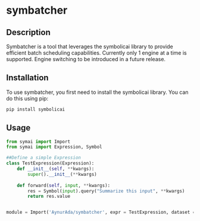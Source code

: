 # symbatcher

## Description
Symbatcher is a tool that leverages the symbolicai library to provide efficient batch scheduling capabilities.
Currently only 1 engine at a time is supported. Engine switching to be introduced in a future release.

## Installation

To use symbatcher, you first need to install the symbolicai library. You can do this using pip:

```bash
pip install symbolicai
```

## Usage

```python
from symai import Import
from symai import Expression, Symbol

##Define a simple Expression
class TestExpression(Expression):
    def __init__(self, **kwargs):
        super().__init__(**kwargs)
    
    def forward(self, input, **kwargs):
        res = Symbol(input).query("Summarize this input", **kwargs)
        return res.value


module = Import('AynurAda/symbatcher', expr = TestExpression, dataset = ["test1", "test2", "test3"], num_workers=1, batch_size=1)
 



 
